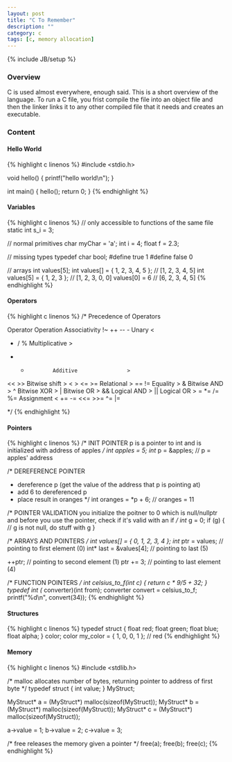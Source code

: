 ```yaml
---
layout: post
title: "C To Remember"
description: ""
category: c
tags: [c, memory allocation]
---
```

{% include JB/setup %}

<!-- Overview -->
<h3>Overview</h3>

C is used almost everywhere, enough said. This is a short overview of the language. To run a C file, you frist compile the file into an object file and then the linker links it to any other compiled file that it needs and creates an executable.

<!-- Content -->
<h3>Content</h3>

<!-- -->
<h4></h4>


<!-- Hello World -->
<h4>Hello World</h4>

<!-- Code _______________________________________-->
{% highlight c linenos %}
#include <stdio.h>

void hello()
{
    printf("hello world\n");
}

int main()
{
    hello();
    return 0;
}
{% endhighlight %}
<!-- /Code ^^^^^^^^^^^^^^^^^^^^^^^^^^^^^^^^^^^^^^-->


<!-- Variables -->
<h4>Variables</h4>

<!-- Code _______________________________________-->
{% highlight c linenos %}
// only accessible to functions of the same file
static int s_i = 3;

// normal primitives
char myChar = 'a';
int i = 4;
float f = 2.3;

// missing types
typedef char bool;
#define true 1
#define false 0

// arrays
int values[5];
int values[] = { 1, 2, 3, 4, 5 };   // [1, 2, 3, 4, 5]
int values[5] = { 1, 2, 3 };        // [1, 2, 3, 0, 0]
values[0] = 6                       // [6, 2, 3, 4, 5]
{% endhighlight %}
<!-- /Code ^^^^^^^^^^^^^^^^^^^^^^^^^^^^^^^^^^^^^^-->


<!-- Operators -->
<h4>Operators</h4>

<!-- Code _______________________________________-->
{% highlight c linenos %}
/* Precedence of Operators

Operator        Operation           Associativity
!~ ++ -- -      Unary                       <
* / %           Multiplicative          >
+ -             Additive                >
<< >>           Bitwise shift           >
< > <= >=       Relational              >
== !=           Equality                >
&               Bitwise AND             >
^               Bitwise XOR             >
|               Bitwise OR              >
&&              Logical AND             >
||              Logical OR              >
= *= /= %=      Assignment                  <
+= -= <<= >>=
^= |=       

*/
{% endhighlight %}
<!-- /Code ^^^^^^^^^^^^^^^^^^^^^^^^^^^^^^^^^^^^^^-->


<!-- Pointers -->
<h4>Pointers</h4>

<!-- Code _______________________________________-->
{% highlight c linenos %}
/* INIT POINTER
p is a pointer to int and is initialized with address of apples
*/
int apples = 5;
int* p = &apples;       // p = apples' address

/* DEREFERENCE POINTER
- dereference p (get the value of the address that p is pointing at)
- add 6 to dereferenced p
- place result in oranges
*/
int oranges = *p + 6;   // oranges = 11

/* POINTER VALIDATION
you initialize the poitner to 0
which is null/nullptr and before you use
the pointer, check if it's valid with an if
*/
int* g = 0;
if (g)
{
    // g is not null, do stuff with g
}

/* ARRAYS AND POINTERS
*/
int values[] = { 0, 1, 2, 3, 4 };
int* ptr = values;          // pointing to first element (0)
int* last = &values[4];     // pointing to last (5)

++ptr;                      // pointing to second element (1)
ptr += 3;                   // pointing to last element (4)


/* FUNCTION POINTERS
*/
int celsius_to_f(int c)
{
    return c * 9/5 + 32;
}
typedef int (* converter)(int from);
converter convert = celsius_to_f;
printf("%d\n", convert(34));
{% endhighlight %}
<!-- /Code ^^^^^^^^^^^^^^^^^^^^^^^^^^^^^^^^^^^^^^-->


<!-- Structures -->
<h4>Structures</h4>

<!-- Code _______________________________________-->
{% highlight c linenos %}
typedef struct
{
    float red;
    float green;
    float blue;
    float alpha;
} color;
color my_color = { 1, 0, 0, 1 }; // red
{% endhighlight %}
<!-- /Code ^^^^^^^^^^^^^^^^^^^^^^^^^^^^^^^^^^^^^^-->


<!-- Memory -->
<h4>Memory</h4>

<!-- Code _______________________________________-->
{% highlight c linenos %}
#include <stdlib.h>

/* malloc
allocates number of bytes,
returning pointer to address of first byte
*/
typedef struct {
    int value;
} MyStruct;

MyStruct* a = (MyStruct*) malloc(sizeof(MyStruct));
MyStruct* b = (MyStruct*) malloc(sizeof(MyStruct));
MyStruct* c = (MyStruct*) malloc(sizeof(MyStruct));

a->value = 1;
b->value = 2;
c->value = 3;

/* free
releases the memory given a pointer
*/
free(a);
free(b);
free(c);
{% endhighlight %}
<!-- /Code ^^^^^^^^^^^^^^^^^^^^^^^^^^^^^^^^^^^^^^-->
